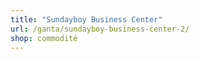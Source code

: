 ```yaml
---
title: "Sundayboy Business Center"
url: /ganta/sundayboy-business-center-2/
shop: commodité
---
```

